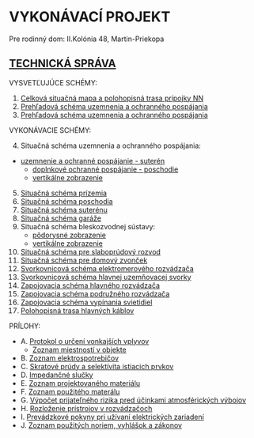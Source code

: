 # VYKONÁVACÍ PROJEKT #
Pre rodinný dom: II.Kolónia 48, Martin-Priekopa

## [TECHNICKÁ SPRÁVA](http://www.el-revizie.sk/prj/technickasprava.htm) ##


VYSVETĽUJÚCE SCHÉMY:

1. [Celková situačná mapa a polohopisná trasa prípojky NN](http://www.el-revizie.sk/prj/img/01.png)
2. [Prehľadová schéma uzemnenia a ochranného pospájania](http://www.el-revizie.sk/prj/img/02.png)
3. [Prehľadová schéma uzemnenia a ochranného pospájania](http://www.el-revizie.sk/prj/img/03.png)


VYKONÁVACIE SCHÉMY:

4. Situačná schéma uzemnenia a ochranného pospájania:
  * [uzemnenie a ochranné pospájanie - suterén](http://www.el-revizie.sk/prj/img/04a.png)
	* [doplnkové ochranné pospájanie - poschodie](http://www.el-revizie.sk/prj/img/04b.png)
	* [vertikálne zobrazenie](http://www.el-revizie.sk/prj/img/04c.png)
5. [Situačná schéma prízemia](http://www.el-revizie.sk/prj/img/05.png)
6. [Situačná schéma poschodia](http://www.el-revizie.sk/prj/img/06.png)
7. [Situačná schéma suterénu](http://www.el-revizie.sk/prj/img/06.png)
8. [Situačná schéma garáže](http://www.el-revizie.sk/prj/img/07.png)
9. Situačná schéma bleskozvodnej sústavy:
	* [pôdorysné zobrazenie](http://www.el-revizie.sk/prj/img/09a.png)
	* [vertikálne zobrazenie](http://www.el-revizie.sk/prj/img/09b.png)
10. [Situačná schéma pre slaboprúdový rozvod](http://www.el-revizie.sk/prj/img/10.png)
11. [Situačná schéma pre domový zvonček](http://www.el-revizie.sk/prj/img/11.png)
12. [Svorkovnicová schéma elektromerového rozvádzača](http://www.el-revizie.sk/prj/img/12.png)
13. [Svorkovnicová schéma hlavnej uzemňovacej svorky](http://www.el-revizie.sk/prj/img/13.png)
14. [Zapojovacia schéma hlavného rozvádzača](http://www.el-revizie.sk/prj/img/14.png)
15. [Zapojovacia schéma podružného rozvádzača](http://www.el-revizie.sk/prj/img/15.png)
16. [Zapojovacia schéma vypínania svietidiel](http://www.el-revizie.sk/prj/img/16.png)
17. [Polohopisná trasa hlavných káblov](http://www.el-revizie.sk/prj/img/17.png)



PRÍLOHY:

- A. [Protokol o určení vonkajších vplyvov](http://www.el-revizie.sk/prj/protokol.htm)
  * [Zoznam miestností v objekte](http://www.el-revizie.sk/prj/miestnosti.htm)
- B. [Zoznam elektrospotrebičov](http://www.el-revizie.sk/prj/spotrebice.htm)
- C. [Skratové prúdy a selektívita istiacich prvkov](http://www.el-revizie.sk/prj/selektivita.htm)
- D. [Impedančné slučky](http://www.el-revizie.sk/prj/img/slucky.png)
- E. [Zoznam projektovaného materiálu](http://www.el-revizie.sk/prj/vypis.htm)
- F. [Zoznam použitého materálu](http://www.el-revizie.sk/prj/material.htm)
- G. [Výpočet prijateľného rizika pred účinkami atmosférických výbojov](http://www.el-revizie.sk/prj/LPS.htm)
- H. [Rozloženie prístrojov v rozvádzačoch](http://www.el-revizie.sk/prj/pristroje.htm)
- I. [Prevádzkové pokyny pri užívaní elektrických zariadení](http://www.el-revizie.sk/prj/pokyny.htm)
- J. [Zoznam použitých noriem, vyhlášok a zákonov](http://www.el-revizie.sk/prj/normy.htm)
